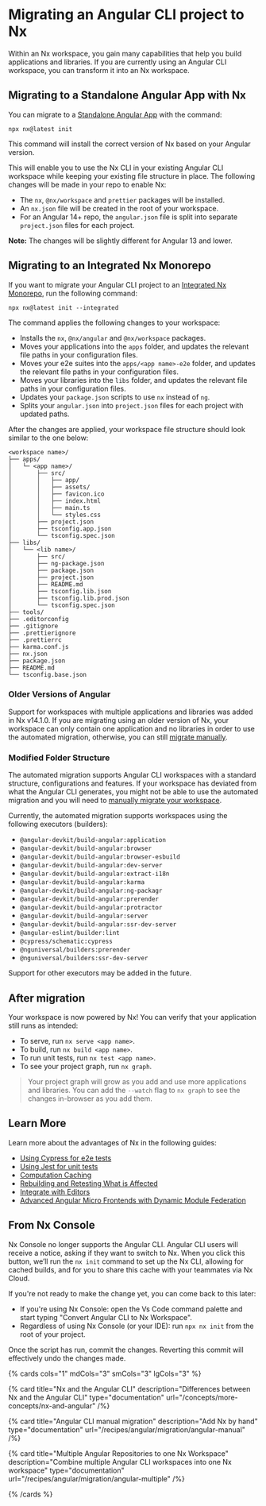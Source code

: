 # Migrating an Angular CLI project to Nx

Within an Nx workspace, you gain many capabilities that help you build applications and libraries. If you are currently using an Angular CLI workspace, you can transform it into an Nx workspace.

## Migrating to a Standalone Angular App with Nx

You can migrate to a [Standalone Angular App](/concepts/integrated-vs-package-based#standalone-applications) with the command:

```shell
npx nx@latest init
```

This command will install the correct version of Nx based on your Angular version.

This will enable you to use the Nx CLI in your existing Angular CLI workspace while keeping your existing file structure in place. The following changes will be made in your repo to enable Nx:

- The `nx`, `@nx/workspace` and `prettier` packages will be installed.
- An `nx.json` file will be created in the root of your workspace.
- For an Angular 14+ repo, the `angular.json` file is split into separate `project.json` files for each project.

**Note:** The changes will be slightly different for Angular 13 and lower.

## Migrating to an Integrated Nx Monorepo

If you want to migrate your Angular CLI project to an [Integrated Nx Monorepo](/concepts/integrated-vs-package-based#integrated-repos), run the following command:

```shell
npx nx@latest init --integrated
```

The command applies the following changes to your workspace:

- Installs the `nx`, `@nx/angular` and `@nx/workspace` packages.
- Moves your applications into the `apps` folder, and updates the relevant file paths in your configuration files.
- Moves your e2e suites into the `apps/<app name>-e2e` folder, and updates the relevant file paths in your configuration files.
- Moves your libraries into the `libs` folder, and updates the relevant file paths in your configuration files.
- Updates your `package.json` scripts to use `nx` instead of `ng`.
- Splits your `angular.json` into `project.json` files for each project with updated paths.

After the changes are applied, your workspace file structure should look similar to the one below:

```text
<workspace name>/
├── apps/
│   └─ <app name>/
│       ├── src/
│       │   ├── app/
│       │   ├── assets/
│       │   ├── favicon.ico
│       │   ├── index.html
│       │   ├── main.ts
│       │   └── styles.css
│       ├── project.json
│       ├── tsconfig.app.json
│       └── tsconfig.spec.json
├── libs/
│   └── <lib name>/
│       ├── src/
│       ├── ng-package.json
│       ├── package.json
│       ├── project.json
│       ├── README.md
│       ├── tsconfig.lib.json
│       ├── tsconfig.lib.prod.json
│       └── tsconfig.spec.json
├── tools/
├── .editorconfig
├── .gitignore
├── .prettierignore
├── .prettierrc
├── karma.conf.js
├── nx.json
├── package.json
├── README.md
└── tsconfig.base.json
```

### Older Versions of Angular

Support for workspaces with multiple applications and libraries was added in Nx v14.1.0. If you are migrating using an older version of Nx, your workspace can only contain one application and no libraries in order to use the automated migration, otherwise, you can still [migrate manually](/recipes/angular/migration/angular-manual).

### Modified Folder Structure

The automated migration supports Angular CLI workspaces with a standard structure, configurations and features. If your workspace has deviated from what the Angular CLI generates, you might not be able to use the automated migration and you will need to [manually migrate your workspace](/recipes/angular/migration/angular-manual).

Currently, the automated migration supports workspaces using the following executors (builders):

- `@angular-devkit/build-angular:application`
- `@angular-devkit/build-angular:browser`
- `@angular-devkit/build-angular:browser-esbuild`
- `@angular-devkit/build-angular:dev-server`
- `@angular-devkit/build-angular:extract-i18n`
- `@angular-devkit/build-angular:karma`
- `@angular-devkit/build-angular:ng-packagr`
- `@angular-devkit/build-angular:prerender`
- `@angular-devkit/build-angular:protractor`
- `@angular-devkit/build-angular:server`
- `@angular-devkit/build-angular:ssr-dev-server`
- `@angular-eslint/builder:lint`
- `@cypress/schematic:cypress`
- `@nguniversal/builders:prerender`
- `@nguniversal/builders:ssr-dev-server`

Support for other executors may be added in the future.

## After migration

Your workspace is now powered by Nx! You can verify that your application still runs as intended:

- To serve, run `nx serve <app name>`.
- To build, run `nx build <app name>`.
- To run unit tests, run `nx test <app name>`.
- To see your project graph, run `nx graph`.

> Your project graph will grow as you add and use more applications and libraries. You can add the `--watch` flag to `nx graph` to see the changes in-browser as you add them.

## Learn More

Learn more about the advantages of Nx in the following guides:

- [Using Cypress for e2e tests](/nx-api/cypress)
- [Using Jest for unit tests](/nx-api/jest)
- [Computation Caching](/concepts/how-caching-works)
- [Rebuilding and Retesting What is Affected](/ci/features/affected)
- [Integrate with Editors](/core-features/integrate-with-editors)
- [Advanced Angular Micro Frontends with Dynamic Module Federation](/recipes/angular/dynamic-module-federation-with-angular)

## From Nx Console

Nx Console no longer supports the Angular CLI. Angular CLI users will receive a notice, asking if they want to switch to Nx. When you click this button, we’ll run the `nx init` command to set up the Nx CLI, allowing for cached builds, and for you to share this cache with your teammates via Nx Cloud.

If you're not ready to make the change yet, you can come back to this later:

- If you're using Nx Console: open the Vs Code command palette and start typing "Convert Angular CLI to Nx Workspace".
- Regardless of using Nx Console (or your IDE): run `npx nx init` from the root of your project.

Once the script has run, commit the changes. Reverting this commit will effectively undo the changes made.

{% cards cols="1" mdCols="3" smCols="3" lgCols="3" %}

{% card title="Nx and the Angular CLI" description="Differences between Nx and the Angular CLI" type="documentation" url="/concepts/more-concepts/nx-and-angular" /%}

{% card title="Angular CLI manual migration" description="Add Nx by hand" type="documentation" url="/recipes/angular/migration/angular-manual" /%}

{% card title="Multiple Angular Repositories to one Nx Workspace" description="Combine multiple Angular CLI workspaces into one Nx workspace" type="documentation" url="/recipes/angular/migration/angular-multiple" /%}

{% /cards %}
